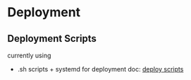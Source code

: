 # Deployment


## Deployment Scripts

currently using 
- .sh scripts + systemd for deployment
doc: [deploy scripts](../../backend/Scripts/deploy_scripts__init_run_update_.md)